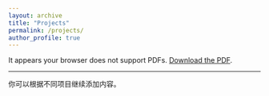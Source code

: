 ```yaml
---
layout: archive
title: "Projects"
permalink: /projects/
author_profile: true
---
```

<object data="/files/ISIE2025-000258-Qianyue%20Wang.pdf" type="application/pdf" width="100%" height="700px">
  <p>It appears your browser does not support PDFs. <a href="/files/ISIE2025-000258-Qianyue%20Wang.pdf">Download the PDF</a>.</p>
</object>

---

你可以根据不同项目继续添加内容。
